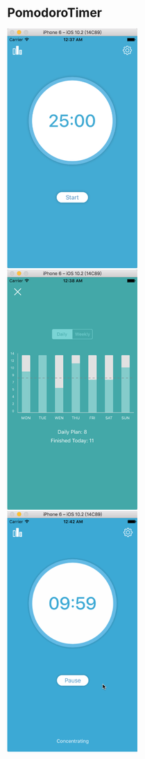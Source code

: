 # PomodoroTimer

<img src="https://raw.githubusercontent.com/YGYOOO/PomodoroTimer/master/Main.png" width="300">
<img src="https://raw.githubusercontent.com/YGYOOO/PomodoroTimer/master/Charts.png" width="300">
<img src="https://raw.githubusercontent.com/YGYOOO/PomodoroTimer/master/Main.gif" width="300">
